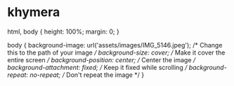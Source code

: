 # khymera 

html, body {
  height: 100%;
  margin: 0;
}

body {
  background-image: url('assets/images/IMG_5146.jpeg'); /* Change this to the path of your image */
  background-size: cover;        /* Make it cover the entire screen */
  background-position: center;   /* Center the image */
  background-attachment: fixed;  /* Keep it fixed while scrolling */
  background-repeat: no-repeat;  /* Don't repeat the image */
}
